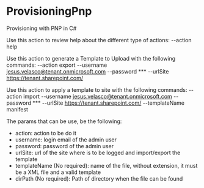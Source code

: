 # ProvisioningPnp
Provisioning with PNP in C#

Use this action to review help about the different type of actions:
--action help

Use this action to generate a Template to Upload with the following commands:
--action export --username jesus.velasco@tenant.onmicrosoft.com --password *** --urlSite https://tenant.sharepoint.com/

Use this action to apply a template to site with the following commands:
--action import --username jesus.velasco@tenant.onmicrosoft.com --password *** --urlSite https://tenant.sharepoint.com/ --templateName manifest


The params that can be use, be the following:
 - action: action to be do it
 - username: login email of the admin user
 - password: password of the admin user
 - urlSite: url of the site where is to be logged and import/export the template
 - templateName (No required): name of the file, without extension, it must be a XML file and a valid template
 - dirPath (No required): Path of directory when the file can be found